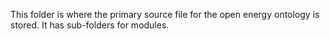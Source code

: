 This folder is where the primary source file for the open energy ontology is stored. It has sub-folders for modules.
